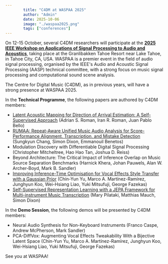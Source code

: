 ```yaml
---
        title: "C4DM at WASPAA 2025"
        author: "Admin"
        date: 2025-10-06
        image: "./waspaa2025.png"
        tags: ["conferences"]
---
```


<p></p>

On 12-15 October, several C4DM researchers will participate at the <b>[2025 IEEE Workshop on Applications of Signal Processing to Audio and Acoustics](http://www.waspaa.com/)</b>, taking place at the Granlibakken Tahoe Resort near Lake Tahoe, in Tahoe City, CA, USA. WASPAA is a premier event in the field of audio signal processing, organised by the IEEE's Audio and Acoustic Signal Processing (AASP) technical committee, with a strong focus on music signal processing and computational sound scene analysis.

The Centre for Digital Music (C4DM), as in previous years, will have a strong presence at WASPAA 2025.

In the <b>Technical Programme</b>, the following papers are authored by C4DM members:

* [Latent Acoustic Mapping for Direction of Arrival Estimation: A Self-Supervised Approach](https://arxiv.org/abs/2507.07066) (Adrian S. Roman, Iran R. Roman, Juan Pablo Bello)
* [RUMAA: Repeat-Aware Unified Music Audio Analysis for Score-Performance Alignment, Transcription, and Mistake Detection](https://arxiv.org/abs/2507.12175) (Sungkyun Chang, Simon Dixon, Emmanouil Benetos)
* Modulation Discovery with Differentiable Digital Signal Processing (Christopher Mitcheltree, Hao Hao Tan, Joshua D. Reiss)
* Beyond Architecture: The Critical Impact of Inference Overlap on Music Source Separation Benchmarks (Harnick Khera, Johan Pauwels, Alan W. Archer-Boyd, Mark B. Sandler)
* [Improving Inference-Time Optimisation for Vocal Effects Style Transfer with a Gaussian Prior](https://arxiv.org/abs/2505.11315) (Chin-Yun Yu, Marco A. Martínez-Ramírez, Junghyun Koo, Wei-Hsiang Liao, Yuki Mitsufuji, George Fazekas)
* [Self-Supervised Representation Learning with a JEPA Framework for Multi-instrument Music Transcription](https://qmro.qmul.ac.uk/xmlui/handle/123456789/109071) (Mary Pilataki, Matthias Mauch, Simon Dixon)

In the <b>Demo Session</b>, the following demos will be presented by C4DM members:

* Neural Audio Synthesis for Non-Keyboard Instruments (Franco Caspe, Andrew McPherson, Mark Sandler)
* PCA-DiffVox: Augmenting Vocal Effects Tweakability With a Bijective Latent Space (Chin-Yun Yu, Marco A. Martínez-Ramírez, Junghyun Koo, Wei-Hsiang Liao, Yuki Mitsufuji, George Fazekas)

See you at WASPAA!

